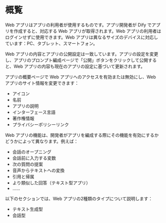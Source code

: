 # 概覧

Web アプリはアプリの利用者が使用するものです。アプリ開発者が Dify でアプリを作成すると、対応する Web アプリが取得されます。Web アプリの利用者はログインせずに使用できます。Web アプリは異なるサイズのデバイスに対応しています：PC、タブレット、スマートフォン。

Web アプリの内容とアプリの公開設定は一致しています。アプリの設定を変更し、アプリのプロンプト編成ページで「公開」ボタンをクリックして公開すると、Web アプリの内容も現在のアプリの設定に基づいて更新されます。

アプリの概要ページで Web アプリへのアクセスを有効または無効にし、Web アプリのサイト情報を変更できます：

* アイコン
* 名前
* アプリの説明
* インターフェース言語
* 著作権情報
* プライバシーポリシーリンク

Web アプリの機能は、開発者がアプリを編成する際にその機能を有効にするかどうかによって異なります。例えば：

* 会話のオープニング
* 会話前に入力する変数
* 次の質問の提案
* 音声からテキストへの変換
* 引用と帰属
* より類似した回答（テキスト型アプリ）
* ......

以下のセクションでは、Web アプリの2種類のタイプについて説明します：

* テキスト生成型
* 会話型